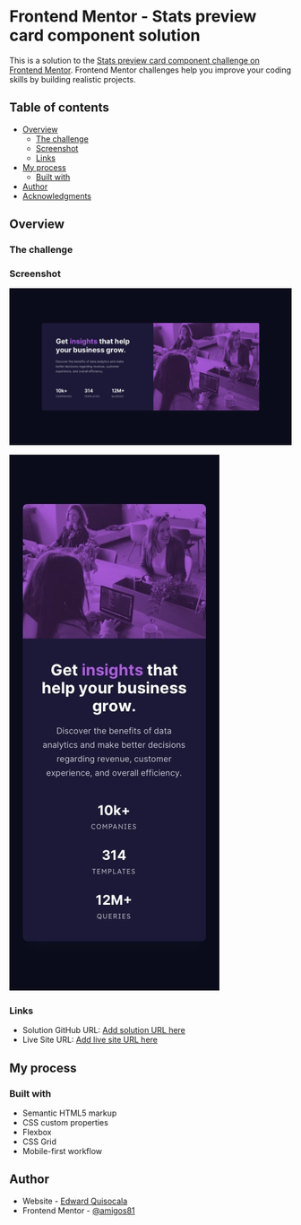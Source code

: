 # Frontend Mentor - Stats preview card component solution

This is a solution to the [Stats preview card component challenge on Frontend Mentor](https://www.frontendmentor.io/challenges/stats-preview-card-component-8JqbgoU62). Frontend Mentor challenges help you improve your coding skills by building realistic projects. 


## Table of contents

- [Overview](#overview)
  - [The challenge](#the-challenge)
  - [Screenshot](#screenshot)
  - [Links](#links)
- [My process](#my-process)
  - [Built with](#built-with)
- [Author](#author)
- [Acknowledgments](#acknowledgments)

## Overview

### The challenge


### Screenshot

![](design/desktop-design.jpg)

![](design/mobile-design.jpg)

### Links

- Solution GitHub URL: [Add solution URL here](https://github.com/amigos81/stats-preview-card-component.git)
- Live Site URL: [Add live site URL here](https://amigos81.github.io/stats-preview-card-component/)

## My process

### Built with

- Semantic HTML5 markup
- CSS custom properties
- Flexbox
- CSS Grid
- Mobile-first workflow


## Author

- Website - [Edward Quisocala ](#)
- Frontend Mentor - [@amigos81](https://www.frontendmentor.io/profile/amigos81)

